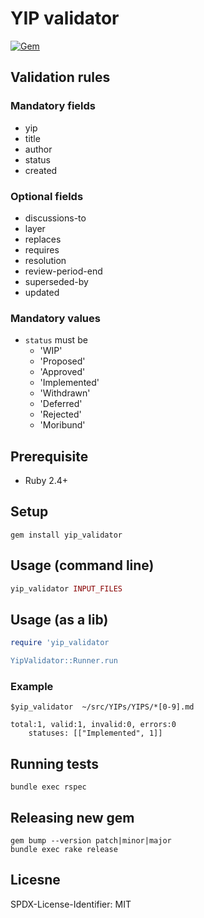 # YIP validator
[![Gem](https://img.shields.io/gem/v/yip_validator.svg?style=flat)](http://rubygems.org/gems/yip_validator "View this project in Rubygems")


## Validation rules

### Mandatory fields

- yip
- title
- author
- status
- created

### Optional fields

- discussions-to
- layer
- replaces
- requires
- resolution
- review-period-end
- superseded-by
- updated

### Mandatory values

- `status` must be 
	* 'WIP'
	* 'Proposed'
	* 'Approved'
	* 'Implemented'
	* 'Withdrawn'
	* 'Deferred' 
	* 'Rejected'
	* 'Moribund'

## Prerequisite

- Ruby 2.4+

## Setup

```
gem install yip_validator
```

## Usage (command line)

```ruby
yip_validator INPUT_FILES
```

## Usage (as a lib)

```ruby
require 'yip_validator

YipValidator::Runner.run 
```

### Example

```
$yip_validator  ~/src/YIPs/YIPS/*[0-9].md

total:1, valid:1, invalid:0, errors:0
	statuses: [["Implemented", 1]]

```

## Running tests

```
bundle exec rspec
```

## Releasing new gem

```
gem bump --version patch|minor|major
bundle exec rake release
```

## Licesne 
SPDX-License-Identifier: MIT
